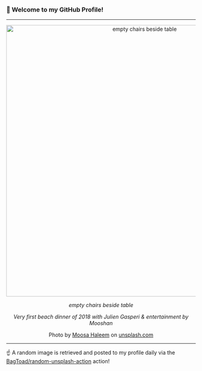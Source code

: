 ### 👋 Welcome to my GitHub Profile!

----

<div align="center">
  <img width="720" src="https://images.unsplash.com/photo-1526718682953-3dfa184b6790?crop=entropy&cs=tinysrgb&fit=max&fm=jpg&ixid=M3w1NTI0OTR8MHwxfHJhbmRvbXx8fHx8fHx8fDE3MzI5NDcxMDV8&ixlib=rb-4.0.3&q=80&w=1080" alt="empty chairs beside table">
  
  <em>empty chairs beside table</em>
  
  <em>Very first beach dinner of 2018 with Julien Gasperi & entertainment by Mooshan</em>
  
  Photo by [Moosa Haleem](https://www.instagram.com/moseshalym) on [unsplash.com](https://unsplash.com/)
</div>

----

☝️ A random image is retrieved and posted to my profile daily via the [BagToad/random-unsplash-action](https://github.com/BagToad/random-unsplash-action) action!
